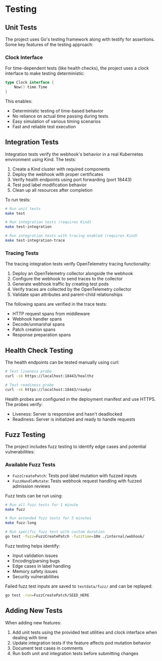 # Testing

## Unit Tests

The project uses Go's testing framework along with testify for assertions. Some key features of the testing approach:

### Clock Interface

For time-dependent tests (like health checks), the project uses a clock interface to make testing deterministic:

```go
type Clock interface {
    Now() time.Time
}
```

This enables:

- Deterministic testing of time-based behavior
- No reliance on actual time passing during tests
- Easy simulation of various timing scenarios
- Fast and reliable test execution

## Integration Tests

Integration tests verify the webhook's behavior in a real Kubernetes environment using Kind. The tests:

1. Create a Kind cluster with required components
2. Deploy the webhook with proper certificates
3. Verify health endpoints using port forwarding (port 18443)
4. Test pod label modification behavior
5. Clean up all resources after completion

To run tests:

```bash
# Run unit tests
make test

# Run integration tests (requires Kind)
make test-integration

# Run integration tests with tracing enabled (requires Kind)
make test-integration-trace
```

### Tracing Tests

The tracing integration tests verify OpenTelemetry tracing functionality:

1. Deploy an OpenTelemetry collector alongside the webhook
2. Configure the webhook to send traces to the collector
3. Generate webhook traffic by creating test pods
4. Verify traces are collected by the OpenTelemetry collector
5. Validate span attributes and parent-child relationships

The following spans are verified in the trace tests:
- HTTP request spans from middleware
- Webhook handler spans
- Decode/unmarshal spans
- Patch creation spans
- Response preparation spans

## Health Check Testing

The health endpoints can be tested manually using curl:

```bash
# Test liveness probe
curl -sk https://localhost:18443/healthz

# Test readiness probe
curl -sk https://localhost:18443/readyz
```

Health probes are configured in the deployment manifest and use HTTPS. The probes verify:

- Liveness: Server is responsive and hasn't deadlocked
- Readiness: Server is initialized and ready to handle requests

## Fuzz Testing

The project includes fuzz testing to identify edge cases and potential vulnerabilities:

### Available Fuzz Tests
- `FuzzCreatePatch`: Tests pod label mutation with fuzzed inputs
- `FuzzHandleMutate`: Tests webhook request handling with fuzzed admission reviews

Fuzz tests can be run using:
```bash
# Run all fuzz tests for 1 minute
make fuzz

# Run extended fuzz tests for 5 minutes
make fuzz-long

# Run specific fuzz test with custom duration
go test -fuzz=FuzzCreatePatch -fuzztime=10m ./internal/webhook/
```

Fuzz testing helps identify:
- Input validation issues
- Encoding/parsing bugs
- Edge cases in label handling
- Memory safety issues
- Security vulnerabilities

Failed fuzz test inputs are saved to `testdata/fuzz/` and can be replayed:
```bash
go test -run=FuzzCreatePatch/SEED_HERE
```

## Adding New Tests

When adding new features:

1. Add unit tests using the provided test utilities and clock interface when dealing with time
2. Update integration tests if the feature affects pod mutation behavior
3. Document test cases in comments
4. Run both unit and integration tests before submitting changes
